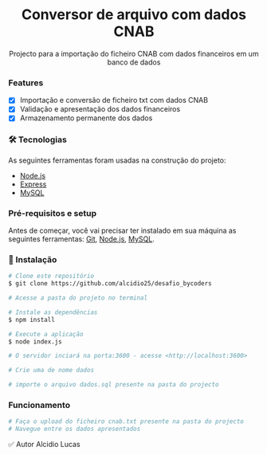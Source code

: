 <h1 align="center">Conversor de arquivo com dados CNAB</h1>
<p align="center">Projecto para a importação do ficheiro CNAB com dados financeiros em um banco de dados </p>

### Features

- [x] Importação e conversão de ficheiro txt com dados CNAB
- [x] Validação e apresentação dos dados financeiros
- [x] Armazenamento permanente dos dados

### 🛠 Tecnologias

As seguintes ferramentas foram usadas na construção do projeto:
- [Node.js](https://nodejs.org/en/)
- [Express](https://expressjs.com/)
- [MySQL](https://www.mysql.com/)

### Pré-requisitos e setup

Antes de começar, você vai precisar ter instalado em sua máquina as seguintes ferramentas:
[Git](https://git-scm.com), [Node.js](https://nodejs.org/en/), [MySQL](https://www.mysql.com/). 

### 🎲 Instalação

```bash
# Clone este repositório
$ git clone https://github.com/alcidio25/desafio_bycoders

# Acesse a pasta do projeto no terminal

# Instale as dependências
$ npm install

# Execute a aplicação
$ node index.js

# O servidor inciará na porta:3600 - acesse <http://localhost:3600>

# Crie uma de nome dados

# importe o arquivo dados.sql presente na pasta do projecto
```

### Funcionamento

```bash
# Faça o upload do ficheiro cnab.txt presente na pasta do projecto
# Navegue entre os dados apresentados
```

✅ Autor
Alcidio Lucas
